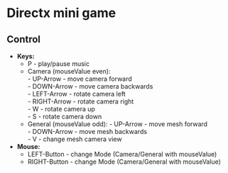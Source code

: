 # Directx mini game
## Control
* **Keys:**   
    - P - play/pause music   
    - Camera (mouseValue even):  
	    		- UP-Arrow - move camera forward  
			- DOWN-Arrow - move camera backwards  
			- LEFT-Arrow - rotate camera left  
			- RIGHT-Arrow - rotate camera right  
			- W - rotate camera up  
			- S - rotate camera down  
    - General (mouseValue odd):
			- UP-Arrow - move mesh forward  
			- DOWN-Arrow - move mesh backwards  
			- V - change mesh camera view   
* **Mouse:**
	- LEFT-Button - change Mode (Camera/General with mouseValue)   
	- RIGHT-Button - change Mode (Camera/General with mouseValue)    

